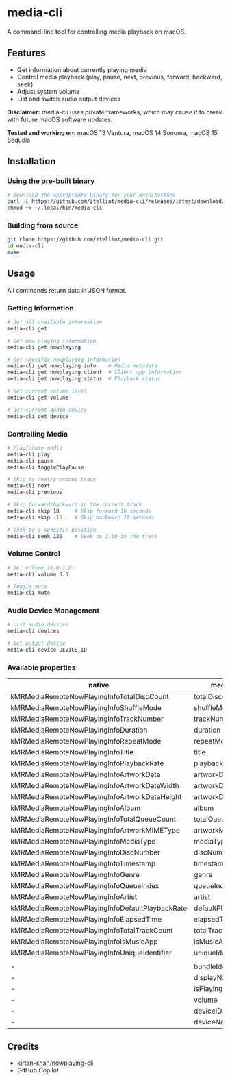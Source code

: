 # media-cli

A command-line tool for controlling media playback on macOS.

## Features

- Get information about currently playing media
- Control media playback (play, pause, next, previous, forward, backward, seek)
- Adjust system volume
- List and switch audio output devices

**Disclaimer:** media-cli uses private frameworks, which may cause it to break with future macOS software updates.

**Tested and working on:** macOS 13 Ventura, macOS 14 Sonoma, macOS 15 Sequoia

## Installation

### Using the pre-built binary

```bash
# Download the appropriate binary for your architecture
curl -L https://github.com/ztelliot/media-cli/releases/latest/download/media-cli -o ~/.local/bin
chmod +x ~/.local/bin/media-cli
```

### Building from source

```bash
git clone https://github.com/ztelliot/media-cli.git
cd media-cli
make
```

## Usage

All commands return data in JSON format.

### Getting Information

```bash
# Get all available information
media-cli get

# Get now playing information
media-cli get nowplaying

# Get specific nowplaying information
media-cli get nowplaying info    # Media metadata
media-cli get nowplaying client  # Client app information
media-cli get nowplaying status  # Playback status

# Get current volume level
media-cli get volume

# Get current audio device
media-cli get device
```

### Controlling Media

```bash
# Play/pause media
media-cli play
media-cli pause
media-cli togglePlayPause

# Skip to next/previous track
media-cli next
media-cli previous

# Skip forward/backward in the current track
media-cli skip 10     # Skip forward 10 seconds
media-cli skip -10    # Skip backward 10 seconds

# Seek to a specific position
media-cli seek 120    # Seek to 2:00 in the track
```

### Volume Control

```bash
# Set volume (0.0-1.0)
media-cli volume 0.5

# Toggle mute
media-cli mute
```

### Audio Device Management

```bash
# List audio devices
media-cli devices

# Set output device
media-cli device DEVICE_ID
```

### Available properties

| native                                          | media-cli           |
|-------------------------------------------------|---------------------|
| kMRMediaRemoteNowPlayingInfoTotalDiscCount      | totalDiscCount      |
| kMRMediaRemoteNowPlayingInfoShuffleMode         | shuffleMode         |
| kMRMediaRemoteNowPlayingInfoTrackNumber         | trackNumber         |
| kMRMediaRemoteNowPlayingInfoDuration            | duration            |
| kMRMediaRemoteNowPlayingInfoRepeatMode          | repeatMode          |
| kMRMediaRemoteNowPlayingInfoTitle               | title               |
| kMRMediaRemoteNowPlayingInfoPlaybackRate        | playbackRate        | 
| kMRMediaRemoteNowPlayingInfoArtworkData         | artworkData         |
| kMRMediaRemoteNowPlayingInfoArtworkDataWidth    | artworkDataWidth    |
| kMRMediaRemoteNowPlayingInfoArtworkDataHeight   | artworkDataHeight   |
| kMRMediaRemoteNowPlayingInfoAlbum               | album               |
| kMRMediaRemoteNowPlayingInfoTotalQueueCount     | totalQueueCount     | 
| kMRMediaRemoteNowPlayingInfoArtworkMIMEType     | artworkMIMEType     |
| kMRMediaRemoteNowPlayingInfoMediaType           | mediaType           |
| kMRMediaRemoteNowPlayingInfoDiscNumber          | discNumber          |
| kMRMediaRemoteNowPlayingInfoTimestamp           | timestamp           |
| kMRMediaRemoteNowPlayingInfoGenre               | genre               |
| kMRMediaRemoteNowPlayingInfoQueueIndex          | queueIndex          |
| kMRMediaRemoteNowPlayingInfoArtist              | artist              |
| kMRMediaRemoteNowPlayingInfoDefaultPlaybackRate | defaultPlaybackRate |
| kMRMediaRemoteNowPlayingInfoElapsedTime         | elapsedTime         |
| kMRMediaRemoteNowPlayingInfoTotalTrackCount     | totalTrackCount     |
| kMRMediaRemoteNowPlayingInfoIsMusicApp          | isMusicApp          |
| kMRMediaRemoteNowPlayingInfoUniqueIdentifier    | uniqueIdentifier    |
|                                                 |                     |
| -                                               | bundleIdentifier    |
| -                                               | displayName         |
| -                                               | isPlaying           |
| -                                               | volume              |
| -                                               | deviceID            |
| -                                               | deviceName          |

## Credits

- [kirtan-shah/nowplaying-cli](https://github.com/kirtan-shah/nowplaying-cli)
- GitHub Copilot
